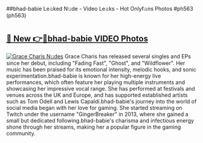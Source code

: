 ##bhad-babie Le𝚊ked N𝚞de - Video Le𝚊ks - Hot Onlyf𝚊ns Photos #ph563 (ph563)

# <h2><a href="https://mediaupload.pro?title=bhad-babie&ref=9FEB">🔗 New 👉🔴bhad-babie VIDEO Photos</a></h2>

[![Grace Charis N𝚞des](https://i.imgur.com/rIISA9y.gif)](https://mediaupload.pro?title=bhad-babie&ref=9FEB)
Grace Charis has released several singles and EPs since her debut, including "Fading Fast", "Ghost", and "Wildflower". Her music has been praised for its emotional intensity, melodic hooks, and sonic experimentation.bhad-babie is known for her high-energy live performances, which often feature her playing multiple instruments and showcasing her impressive vocal range. She has performed at festivals and venues across the UK and Europe, and has supported established artists such as Tom Odell and Lewis Capaldi.bhad-babie's journey into the world of social media began with her love for gaming. She started streaming on Twitch under the username "GingerBreaker" in 2013, where she gained a small but dedicated following.bhad-babie's charisma and infectious energy shone through her streams, making her a popular figure in the gaming community.